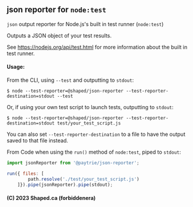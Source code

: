 ## json reporter for `node:test`

`json` output reporter for Node.js's built in test runner (`node:test`)

Outputs a JSON object of your test results.

See https://nodejs.org/api/test.html for more information about the built in test runner.

#### Usage:

From the CLI, using `--test` and outputting to `stdout`:

```shell
$ node --test-reporter=@shaped/json-reporter --test-reporter-destination=stdout --test
```

Or, if using your own test script to launch tests, outputting to `stdout`:

```shell
$ node --test-reporter=@shaped/json-reporter --test-reporter-destination=stdout test/your_test_script.js
```

You can also set `--test-reporter-destination` to a file to have the output saved to that file instead.

From Code when using the `run()` method of `node:test`, piped to `stdout`:

```javascript
import jsonReporter from '@paytrie/json-reporter';

run({ files: [
		path.resolve('./test/your_test_script.js')
	]}).pipe(jsonReporter).pipe(stdout);
```

#### (C) 2023 Shaped.ca (forbiddenera)
